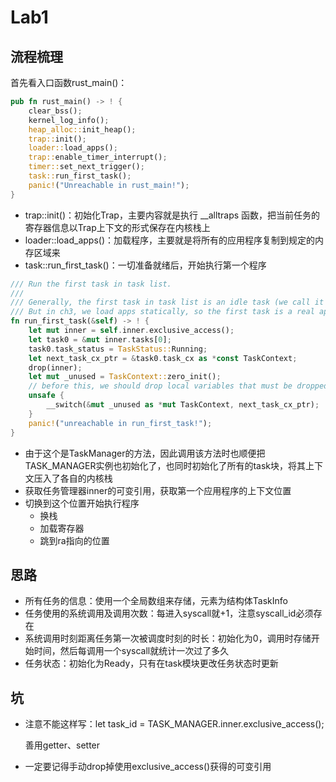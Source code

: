 # **Lab1**

## 流程梳理

首先看入口函数rust_main()：

```rust
pub fn rust_main() -> ! {
    clear_bss();
    kernel_log_info();
    heap_alloc::init_heap();
    trap::init();
    loader::load_apps();
    trap::enable_timer_interrupt();
    timer::set_next_trigger();
    task::run_first_task();
    panic!("Unreachable in rust_main!");
}
```

- trap::init()：初始化Trap，主要内容就是执行 __alltraps 函数，把当前任务的寄存器信息以Trap上下文的形式保存在内核栈上
- loader::load_apps()：加载程序，主要就是将所有的应用程序复制到规定的内存区域来
- task::run_first_task()：一切准备就绪后，开始执行第一个程序

```rust
/// Run the first task in task list.
///
/// Generally, the first task in task list is an idle task (we call it zero process later).
/// But in ch3, we load apps statically, so the first task is a real app.
fn run_first_task(&self) -> ! {
    let mut inner = self.inner.exclusive_access();
    let task0 = &mut inner.tasks[0];
    task0.task_status = TaskStatus::Running;
    let next_task_cx_ptr = &task0.task_cx as *const TaskContext;
    drop(inner);
    let mut _unused = TaskContext::zero_init();
    // before this, we should drop local variables that must be dropped manually
    unsafe {
        __switch(&mut _unused as *mut TaskContext, next_task_cx_ptr);
    }
    panic!("unreachable in run_first_task!");
}
```

- 由于这个是TaskManager的方法，因此调用该方法时也顺便把TASK_MANAGER实例也初始化了，也同时初始化了所有的task块，将其上下文压入了各自的内核栈
- 获取任务管理器inner的可变引用，获取第一个应用程序的上下文位置
- 切换到这个位置开始执行程序
    - 换栈
    - 加载寄存器
    - 跳到ra指向的位置

## 思路

- 所有任务的信息：使用一个全局数组来存储，元素为结构体TaskInfo
- 任务使用的系统调用及调用次数：每进入syscall就+1，注意syscall_id必须存在
- 系统调用时刻距离任务第一次被调度时刻的时长：初始化为0，调用时存储开始时间，然后每调用一个syscall就统计一次过了多久
- 任务状态：初始化为Ready，只有在task模块更改任务状态时更新

## 坑

- 注意不能这样写：let task_id = TASK_MANAGER.inner.exclusive_access();
    
    善用getter、setter
    
- 一定要记得手动drop掉使用exclusive_access()获得的可变引用